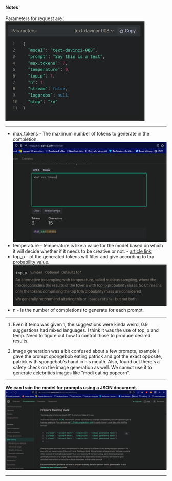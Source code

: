 #### Notes

Parameters for request are :
![requestparams.png](images/request%20params%20for%20text%20completion.png)

<hr />

- max_tokens - The maximum number of tokens to generate in the completion.
![tokens.png](images/tokens.png)
- temperature - temperature is like a value for the model based on which it will decide whether if it needs to be creative or not. - [article link](https://towardsdatascience.com/how-to-sample-from-language-models-682bceb97277)
- top_p - of the generated tokens will filter and give according to top probability value.
![top_p.png](images/topp.png)
- n - is the number of completions to generate for each prompt.

<hr />

1. Even if temp was given 1, the suggestions were kinda weird, 0.9 suggestions had mixed languages. I think it was the use of top_p and temp. Need to figure out how to control those to produce desired results.

2. image generation was a bit confused about a few prompts, example i gave the prompt spongebob eating patrick and got the exact opposite, patrick with spongebob's hand in his mouth. Also, found out there's a safety check on the image generation as well. We cannot use it to generate celebrities images like "modi eating popcorn".

<hr />

**We can train the model for prompts using a JSON document.**
![fine tuning.png](images/fine%20tuning.png)
<hr />